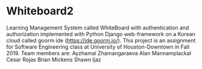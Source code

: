 # Whiteboard2
Learning Management System called WhiteBoard with authentication and authorization implemented with Python Django web-framework
on a Korean cloud called goorm ide (https://ide.goorm.io/). 
This project is an assignment for Software Engineering class at University of Houston-Downtown in Fall 2019. 
Team members are:
Ayzhamal Zhamangaraeva 
Alan Mannamplackal 
Cesar Rojas
Brian Mickens
Shawn Ijaz

